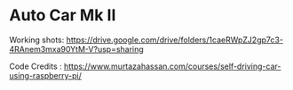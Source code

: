 # Auto Car Mk II

Working shots: https://drive.google.com/drive/folders/1caeRWpZJ2gp7c3-4RAnem3mxa90YtM-V?usp=sharing

Code Credits : https://www.murtazahassan.com/courses/self-driving-car-using-raspberry-pi/
